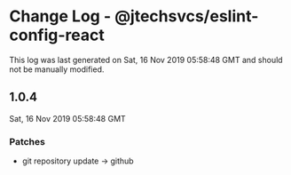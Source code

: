 # Change Log - @jtechsvcs/eslint-config-react

This log was last generated on Sat, 16 Nov 2019 05:58:48 GMT and should not be manually modified.

## 1.0.4
Sat, 16 Nov 2019 05:58:48 GMT

### Patches

- git repository update -> github

